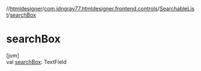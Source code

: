 //[htmldesigner](../../../index.md)/[com.jdngray77.htmldesigner.frontend.controls](../index.md)/[SearchableList](index.md)/[searchBox](search-box.md)

# searchBox

[jvm]\
val [searchBox](search-box.md): TextField
